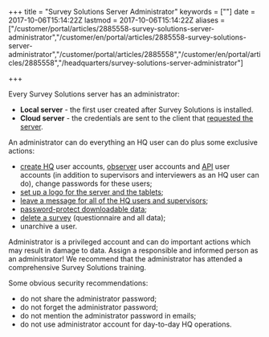 ﻿+++
title = "Survey Solutions Server Administrator"
keywords = [""]
date = 2017-10-06T15:14:22Z
lastmod = 2017-10-06T15:14:22Z
aliases = ["/customer/portal/articles/2885558-survey-solutions-server-administrator","/customer/en/portal/articles/2885558-survey-solutions-server-administrator","/customer/portal/articles/2885558","/customer/en/portal/articles/2885558","/headquarters/survey-solutions-server-administrator"]

+++

Every Survey Solutions server has an administrator:

-   **Local server** - the first user created after Survey Solutions is installed.
-   **Cloud server** - the credentials are sent to the client that
    [requested the server](/faq/cloud-server-request).

An administrator can do everything an HQ user can do plus some exclusive
actions:

-   [create HQ](/headquarters/teams-and-roles-tab-creating-user-accounts-#hqaccounts)
    user accounts,
    [observer](/headquarters/teams-and-roles-tab-creating-user-accounts-#observer)
    user accounts and
    [API](/headquarters/survey-solutions-api)
    user accounts (in addition to supervisors and interviewers as an HQ
    user can do), change passwords for these users;
-   [set up a logo for the server and the tablets](/headquarters/admin-settings);
-   [leave a message for all of the HQ users and supervisors](/headquarters/admin-settings);
-   [password-protect downloadable data](/headquarters/admin-settings);
-   [delete a survey](/faq/deleting-a-survey)
    (questionnaire and all data);
-   unarchive a user.

Administrator is a privileged account and can do important actions which
may result in damage to data. Assign a responsible and informed person
as an administrator! We recommend that the administrator has attended a
comprehensive Survey Solutions training.  
  
Some obvious security recommendations:

-   do not share the administrator password;
-   do not forget the administrator password;
-   do not mention the administrator password in emails;
-   do not use administrator account for day-to-day HQ operations.

